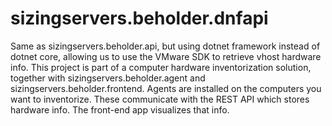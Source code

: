 # sizingservers.beholder.dnfapi
Same as sizingservers.beholder.api, but using dotnet framework instead of dotnet core, allowing us to use the VMware SDK to retrieve vhost hardware info. This project is part of a computer hardware inventorization solution, together with sizingservers.beholder.agent and sizingservers.beholder.frontend. Agents are installed on the computers you want to inventorize. These communicate with the REST API which stores hardware info. The front-end app visualizes that info.
